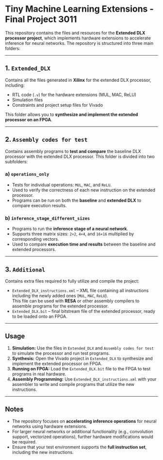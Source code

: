 # Tiny Machine Learning Extensions - Final Project 3011

This repository contains the files and resources for the **Extended DLX processor project**, which implements hardware extensions to accelerate inference for neural networks. The repository is structured into three main folders:

---

## 1. `Extended_DLX`

Contains all the files generated in **Xilinx** for the extended DLX processor, including:

- RTL code (`.v`) for the hardware extensions (MUL, MAC, ReLU)
- Simulation files
- Constraints and project setup files for Vivado

This folder allows you to **synthesize and implement the extended processor on an FPGA**.

---

## 2. `Assembly codes for test`

Contains assembly programs to **test and compare** the baseline DLX processor with the extended DLX processor. This folder is divided into two subfolders:

### a) `operations_only`

- Tests for individual operations: `MUL`, `MAC`, and `ReLU`.
- Used to verify the correctness of each new instruction on the extended processor.
- Programs can be run on both the **baseline** and **extended DLX** to compare execution results.

### b) `inference_stage_different_sizes`

- Programs to run the **inference stage of a neural network**.
- Supports three matrix sizes: `2×2`, `4×4`, and `16×16` multiplied by corresponding vectors.
- Used to compare **execution time and results** between the baseline and extended processors.

---

## 3. `Additional`

Contains extra files required to fully utilize and compile the project:

- `Extended_DLX_instructions.xml` – XML file containing all instructions including the newly added ones (`MUL`, `MAC`, `ReLU`).  
  This file can be used with **RESA** or other assembly compilers to assemble programs for the extended processor.
- `Extended_DLX.bit` – final bitstream file of the extended processor, ready to be loaded onto an FPGA.

---

## Usage

1. **Simulation:** Use the files in `Extended_DLX` and `Assembly codes for test` to simulate the processor and run test programs.
2. **Synthesis:** Open the Vivado project in `Extended_DLX` to synthesize and implement the extended processor on FPGA.
3. **Running on FPGA:** Load the `Extended_DLX.bit` file to the FPGA to test programs in real hardware.
4. **Assembly Programming:** Use `Extended_DLX_instructions.xml` with your assembler to write and compile programs that utilize the new instructions.

---

## Notes

- The repository focuses on **accelerating inference operations** for neural networks using hardware extensions.  
- For larger neural networks or additional functionality (e.g., convolution support, vectorized operations), further hardware modifications would be required.  
- Ensure that your test environment supports the **full instruction set**, including the new instructions.
